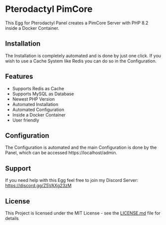 Pterodactyl PimCore
===================
This Egg for Pterodactyl Panel creates a PimCore Server with PHP 8.2 inside a Docker Container.

## Installation

The Installation is completely automated and is done by just one click.
If you wish to use a Cache System like Redis you can do so in the Configuration.

## Features

* Supports Redis as Cache
* Supports MySQL as Database
* Newest PHP Version
* Automated Installation
* Automated Configuration
* Inside a Docker Container
* User friendly

## Configuration

The Configuration is automated and the main Configuration is done by the Panel, which can be accessed https://localhost/admin.

## Support

If you need help with this Egg feel free to join my Discord Server: https://discord.gg/Z5VAXg23zM

## License

This Project is licensed under the MIT License - see the [LICENSE.md](LICENSE.md) file for details

